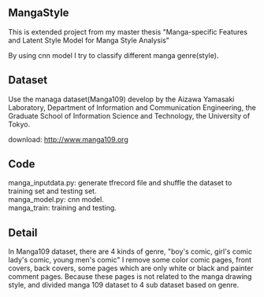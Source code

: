 <h2 id="topic">MangaStyle</h2>
This is extended project from my master thesis "Manga-specific Features and Latent Style Model for Manga Style Analysis"
  
By using cnn model I try to classify different manga genre(style).
  
  
<h2 id="dataset">Dataset</h2>
 Use the managa dataset(Manga109) develop by the Aizawa Yamasaki Laboratory, Department of Information and 
 Communication Engineering, the Graduate School of Information Science and Technology, the University of Tokyo. 
 
 download: http://www.manga109.org
   

 <h2 id="code">Code</h2>
 manga_inputdata.py: generate tfrecord file and shuffle the dataset to training set and  testing set.<br />
 manga_model.py: cnn model.<br />
 manga_train: training and testing.<br />
 
  <h2 id="detail">Detail</h2>
In Manga109 dataset, there are 4 kinds of genre, "boy's comic, girl's comic lady's
comic, young men's comic" I remove some color comic pages, front covers, back
covers, some pages which are only white or black and painter comment pages.
Because these pages is not related to the manga drawing style, and divided manga
 109 dataset to 4 sub dataset based on genre.
  
  

  